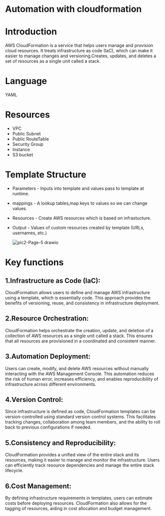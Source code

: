 # Automation with cloudformation
# Introduction
  AWS CloudFormation is a service that helps users manage and provision cloud resources. It treats infrastructure as code (IaC), which can make it easier to manage changes and versioning.Creates, updates, and deletes a set of resources as a single unit called a stack.
# Language
  YAML
# Resources
  * VPC<br>
  * Public Subnet<br>
  * Public RouteTable<br>
  * Security Group
  * Instance<br>
  * S3 bucket<br>
# Template Structure
  * Parameters - Inputs into template and values pass to template at runtime.
  * mappings   - A lookup tables,map keys to values so we can change values.
  * Resources  - Create AWS resources which is based on infrastucture.
  * Output     - Values of custom resources created by template (URLs, usernames, etc.)

    ![pic2-Page-5 drawio](https://github.com/sumathi1805/project2/assets/150107821/8a3c7090-d986-4c75-8884-4cb67a07611c)



# Key functions
## 1.Infrastructure as Code (IaC): 
CloudFormation allows users to define and manage AWS infrastructure using a template, which is essentially code. This approach provides the benefits of versioning, reuse, and consistency in infrastructure deployment.
## 2.Resource Orchestration: 
 CloudFormation helps orchestrate the creation, update, and deletion of a collection of AWS resources as a single unit called a stack. This ensures that all resources are provisioned in a coordinated and consistent manner.
## 3.Automation Deployment:
Users can create, modify, and delete AWS resources without manually interacting with the AWS Management Console. This automation reduces the risk of human error, increases efficiency, and enables reproducibility of infrastructure across different environments.
## 4.Version Control:
Since infrastructure is defined as code, CloudFormation templates can be version-controlled using standard version control systems. This facilitates tracking changes, collaboration among team members, and the ability to roll back to previous configurations if needed.
## 5.Consistency and Reproducibility:
CloudFormation provides a unified view of the entire stack and its resources, making it easier to manage and monitor the infrastructure. Users can efficiently track resource dependencies and manage the entire stack lifecycle.
## 6.Cost Management:
By defining infrastructure requirements in templates, users can estimate costs before deploying resources. CloudFormation also allows for the tagging of resources, aiding in cost allocation and budget management.
  
  


